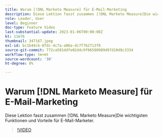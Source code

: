 ```yaml
---
title: Warum [!DNL Marketo Measure] für E-Mail-Marketing
description: Diese Lektion fasst zusammen [!DNL Marketo Measure]Die wichtigsten Funktionen und Vorteile für E-Mail-Marketer.
role: Leader, User
level: Beginner
doc-type: Feature Video
last-substantial-update: 2023-01-06T00:00:00Z
kt: 11676
thumbnail: 347167.jpeg
exl-id: bc1b44cb-8fdc-4c7a-a06a-dc7f7b2713f0
source-git-commit: 772ca501ddfe02d4c9f06580989d97d10d8c3334
workflow-type: tm+mt
source-wordcount: '30'
ht-degree: 0%

---
```


# Warum [!DNL Marketo Measure] für E-Mail-Marketing

Diese Lektion fasst zusammen [!DNL Marketo Measure]Die wichtigsten Funktionen und Vorteile für E-Mail-Marketer.

>[!VIDEO](https://video.tv.adobe.com/v/347167/?quality=12&learn=on)
